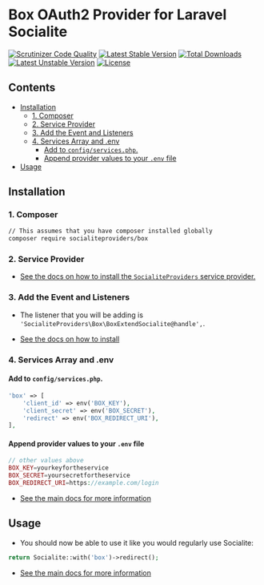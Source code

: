 # Box OAuth2 Provider for Laravel Socialite

[![Scrutinizer Code Quality](https://img.shields.io/scrutinizer/g/SocialiteProviders/Box.svg?style=flat-square)](https://scrutinizer-ci.com/g/SocialiteProviders/Box/?branch=master)
[![Latest Stable Version](https://img.shields.io/packagist/v/socialiteproviders/box.svg?style=flat-square)](https://packagist.org/packages/socialiteproviders/box)
[![Total Downloads](https://img.shields.io/packagist/dt/socialiteproviders/box.svg?style=flat-square)](https://packagist.org/packages/socialiteproviders/box)
[![Latest Unstable Version](https://img.shields.io/packagist/vpre/socialiteproviders/box.svg?style=flat-square)](https://packagist.org/packages/socialiteproviders/box)
[![License](https://img.shields.io/packagist/l/socialiteproviders/box.svg?style=flat-square)](https://packagist.org/packages/socialiteproviders/box)

<!-- START doctoc generated TOC please keep comment here to allow auto update -->
<!-- DON'T EDIT THIS SECTION, INSTEAD RE-RUN doctoc TO UPDATE -->
## Contents

- [Installation](#installation)
  - [1. Composer](#1-composer)
  - [2. Service Provider](#2-service-provider)
  - [3. Add the Event and Listeners](#3-add-the-event-and-listeners)
  - [4. Services Array and .env](#4-services-array-and-env)
    - [Add to `config/services.php`.](#add-to-configservicesphp)
    - [Append provider values to your `.env` file](#append-provider-values-to-your-env-file)
- [Usage](#usage)

<!-- END doctoc generated TOC please keep comment here to allow auto update -->


## Installation

### 1. Composer

```bash
// This assumes that you have composer installed globally
composer require socialiteproviders/box
```

### 2. Service Provider

* [See the docs on how to install the `SocialiteProviders` service provider.](https://github.com/SocialiteProviders/Manager#2-service-provider)


### 3. Add the Event and Listeners

* The listener that you will be adding is `'SocialiteProviders\Box\BoxExtendSocialite@handle',`.

* [See the docs on how to install](https://github.com/SocialiteProviders/Manager#3-add-the-event-and-listeners)

### 4. Services Array and .env

#### Add to `config/services.php`.

```php
'box' => [
    'client_id' => env('BOX_KEY'),
    'client_secret' => env('BOX_SECRET'),
    'redirect' => env('BOX_REDIRECT_URI'),
],
```

#### Append provider values to your `.env` file

```php
// other values above
BOX_KEY=yourkeyfortheservice
BOX_SECRET=yoursecretfortheservice
BOX_REDIRECT_URI=https://example.com/login
```

* [See the main docs for more information](https://github.com/SocialiteProviders/Manager#4-services-array-and-env)


## Usage

* You should now be able to use it like you would regularly use Socialite:

```php
return Socialite::with('box')->redirect();
```

* [See the main docs for more information](https://github.com/SocialiteProviders/Manager#usage)
